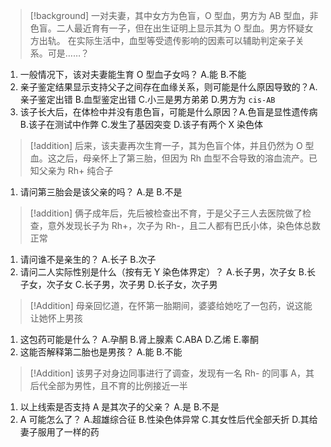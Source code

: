 >[!background]
>一对夫妻，其中女方为色盲，O 型血，男方为 AB 型血，非色盲。二人最近育有一子，但在出生证明上显示其为 O 型血。男方怀疑女方出轨。
>在实际生活中，血型等受遗传影响的因素可以辅助判定亲子关系。可是……？

1. 一般情况下，该对夫妻能生育 O 型血子女吗？ A.能 B.不能
2. 亲子鉴定结果显示支持父子之间存在血缘关系，则可能是什么原因导致的？A.亲子鉴定出错 B.血型鉴定出错 C.小三是男方弟弟 D.男方为 `cis-AB`
3. 该子长大后，在体检中并没有患色盲，可能是什么原因？A.色盲是显性遗传病 B.该子在测试中作弊 C.发生了基因突变 D.该子有两个 X 染色体
>[!addition]
>后来，该夫妻再次生育一子，其为色盲个体，并且仍然为 O 型血。这之后，母亲怀上了第三胎，但因为 Rh 血型不合导致的溶血流产。已知父亲为 Rh+ 纯合子
1. 请问第三胎会是该父亲的吗？ A.是 B.不是
>[!addition]
>俩子成年后，先后被检查出不育，于是父子三人去医院做了检查，意外发现长子为 Rh+，次子为 Rh-，且二人都有巴氏小体，染色体总数正常

1. 请问谁不是亲生的？ A.长子 B.次子
2. 请问二人实际性别是什么（按有无 Y 染色体界定）？ A.长子男，次子女 B.长子女，次子女 C.长子男，次子男 D.长子女，次子男
>[!Addition]
>母亲回忆道，在怀第一胎期间，婆婆给她吃了一包药，说这能让她怀上男孩

1. 这包药可能是什么？ A.孕酮 B.肾上腺素 C.ABA D.乙烯 E.睾酮
2. 这能否解释第二胎也是男孩？ A.能 B.不能
>[!Addition]
>该男子对身边同事进行了调查，发现有一名 Rh- 的同事 A，其后代全部为男性，且不育的比例接近一半

1. 以上线索是否支持 A 是其次子的父亲？ A.是 B.不是
2. A 可能怎么了？ A.超雄综合征 B.性染色体异常 C.其女性后代全部夭折 D.其给妻子服用了一样的药